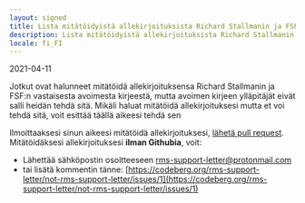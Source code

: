 ```yaml
---
layout: signed
title: Lista mitätöidyistä allekirjoituksista Richard Stallmanin ja FSF:n vastaisessa avoimesta kirjeessä
description: Lista mitätöidyistä allekirjoituksista Richard Stallmanin ja FSF:n vastaisess avoimessa kirjeessä
locale: fi_FI
---
```


2021-04-11

Jotkut ovat halunneet mitätöidä allekirjoituksensa Richard Stallmanin ja FSF:n vastaisesta avoimesta kirjeestä, mutta avoimen kirjeen ylläpitäjät eivät salli heidän tehdä sitä. Mikäli haluat mitätöidä allekirjoituksesi mutta et voi tehdä sitä, voit esittää täällä aikeesi tehdä sen

Ilmoittaaksesi sinun aikeesi mitätöidä allekirjoituksesi, [lähetä pull request](https://github.com/rms-support-letter/revoke-open-letter-signature/pulls).
Mitätöidäksesi allekirjoituksesi **ilman Githubia**, voit:
- Lähettää sähköpostin osoitteeseen [rms-support-letter@protonmail.com](mailto:rms-support-letter@protonmail.com)
- tai lisätä kommentin tänne: [https://codeberg.org/rms-support-letter/not-rms-support-letter/issues/1](https://codeberg.org/rms-support-letter/not-rms-support-letter/issues/1)
